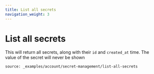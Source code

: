 ```yaml
---
title: List all secrets
navigation_weight: 3
---
```


# List all secrets

This will return all secrets, along with their `id` and `created_at` time. The
value of the secret will never be shown

```building_blocks
source: _examples/account/secret-management/list-all-secrets
```
